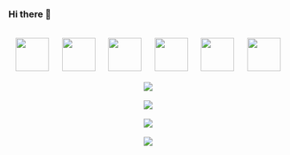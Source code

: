 ### Hi there 👋

<!--
**Ehab-Shaaban88/Ehab-Shaaban88** is a ✨ _special_ ✨ repository because its `README.md` (this file) appears on your GitHub profile.

Here are some ideas to get you started:

- 🔭 I’m currently working on ...
- 🌱 I’m currently learning ...
- 👯 I’m looking to collaborate on ...
- 🤔 I’m looking for help with ...
- 💬 Ask me about ...
- 📫 How to reach me: ...
- 😄 Pronouns: ...
- ⚡ Fun fact: ...
-->
 
<br/>
<div align="center">
  <img
    src="https://cdn.jsdelivr.net/gh/devicons/devicon@latest/icons/html5/html5-plain.svg"
    width="60px"
  />&nbsp;&nbsp;&nbsp;&nbsp;&nbsp;
  <img
    src="https://cdn.jsdelivr.net/gh/devicons/devicon@latest/icons/css3/css3-plain.svg"
    width="60px"
    />&nbsp;&nbsp;&nbsp;&nbsp;&nbsp;
  <img
    src="https://cdn.jsdelivr.net/gh/devicons/devicon@latest/icons/javascript/javascript-plain.svg"
    width="60px"
  />&nbsp;&nbsp;&nbsp;&nbsp;&nbsp;
  <img
    src="https://cdn.jsdelivr.net/gh/devicons/devicon@latest/icons/typescript/typescript-plain.svg"
    width="60px"
  />&nbsp;&nbsp;&nbsp;&nbsp;&nbsp;
  <img
    src="https://cdn.jsdelivr.net/gh/devicons/devicon@latest/icons/react/react-original.svg"
    width="60px"
  />&nbsp;&nbsp;&nbsp;&nbsp;&nbsp;
  <img
    src="https://cdn.jsdelivr.net/gh/devicons/devicon@latest/icons/redux/redux-original.svg"
    width="60px"
  />
  <br />
  <br /> 
  <img
    src="https://github-readme-stats.vercel.app/api?username=Ehab-Shaaban88&show_icons=true&theme=merko&&hide_border=true"
  />
  <br />
  <br />
  <img
    src="https://github-readme-streak-stats.herokuapp.com/?user=Ehab-Shaaban88&theme=merko&&hide_border=true"
  />
  <br />
  <br />
  <img
    src="https://github-readme-stats.vercel.app/api/top-langs/?username=Ehab-Shaaban88&theme=merko&&hide_border=true"
  />
  <br />
  <br />
  <img
    src="https://github-readme-stats.vercel.app/api/wakatime?username=EhabShaaban&theme=merko&&hide_border=true"
  />
  
</div>
 
